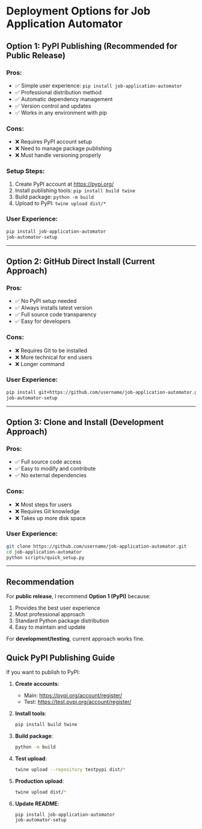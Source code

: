 # Deployment Options for Job Application Automator

## Option 1: PyPI Publishing (Recommended for Public Release)

### Pros:
- ✅ Simple user experience: `pip install job-application-automator`
- ✅ Professional distribution method
- ✅ Automatic dependency management
- ✅ Version control and updates
- ✅ Works in any environment with pip

### Cons:
- ❌ Requires PyPI account setup
- ❌ Need to manage package publishing
- ❌ Must handle versioning properly

### Setup Steps:
1. Create PyPI account at https://pypi.org/
2. Install publishing tools: `pip install build twine`
3. Build package: `python -m build`
4. Upload to PyPI: `twine upload dist/*`

### User Experience:
```bash
pip install job-application-automator
job-automator-setup
```

---

## Option 2: GitHub Direct Install (Current Approach)

### Pros:
- ✅ No PyPI setup needed
- ✅ Always installs latest version
- ✅ Full source code transparency
- ✅ Easy for developers

### Cons:
- ❌ Requires Git to be installed
- ❌ More technical for end users
- ❌ Longer command

### User Experience:
```bash
pip install git+https://github.com/username/job-application-automator.git
job-automator-setup
```

---

## Option 3: Clone and Install (Development Approach)

### Pros:
- ✅ Full source code access
- ✅ Easy to modify and contribute
- ✅ No external dependencies

### Cons:
- ❌ Most steps for users
- ❌ Requires Git knowledge
- ❌ Takes up more disk space

### User Experience:
```bash
git clone https://github.com/username/job-application-automator.git
cd job-application-automator
python scripts/quick_setup.py
```

---

## Recommendation

For **public release**, I recommend **Option 1 (PyPI)** because:
1. Provides the best user experience
2. Most professional approach
3. Standard Python package distribution
4. Easy to maintain and update

For **development/testing**, current approach works fine.

## Quick PyPI Publishing Guide

If you want to publish to PyPI:

1. **Create accounts**:
   - Main: https://pypi.org/account/register/
   - Test: https://test.pypi.org/account/register/

2. **Install tools**:
   ```bash
   pip install build twine
   ```

3. **Build package**:
   ```bash
   python -m build
   ```

4. **Test upload**:
   ```bash
   twine upload --repository testpypi dist/*
   ```

5. **Production upload**:
   ```bash
   twine upload dist/*
   ```

6. **Update README**:
   ```bash
   pip install job-application-automator
   job-automator-setup
   ```